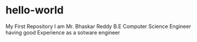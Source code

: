 # hello-world
My First Repository
I am Mr. Bhaskar Reddy
B.E Computer Science Engineer having good Experience as a sotware engineer
